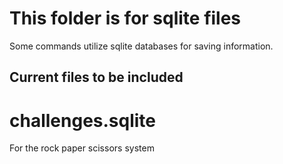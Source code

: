 # This folder is for sqlite files
Some commands utilize sqlite databases for saving information.
## Current files to be included
# challenges.sqlite 
For the rock paper scissors system